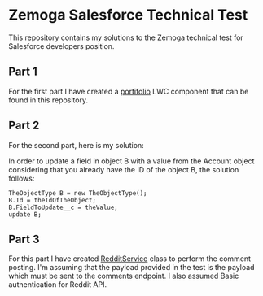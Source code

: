 # Zemoga Salesforce Technical Test

This repository contains my solutions to the Zemoga technical test for Salesforce 
developers position.

## Part 1

For the first part I have created a [portifolio](https://github.com/gilmar-lima/zemoga/tree/feature/reddit/force-app/main/default/lwc/portifolio) LWC component that can be found
in this repository.

## Part 2

For the second part, here is my solution:

In order to update a field in object B with a value from the Account object
considering that you already have the ID of the object B, the solution follows:

```
TheObjectType B = new TheObjectType();
B.Id = theIdOfTheObject;
B.FieldToUpdate__c = theValue;
update B;
```

## Part 3

For this part I have created [RedditService](https://github.com/gilmar-lima/zemoga/blob/feature/reddit/force-app/main/default/classes/RedditService.cls) class to perform the comment posting.
I'm assuming that the payload provided in the test is the payload which must be sent
to the comments endpoint. I also assumed Basic authentication for Reddit API.